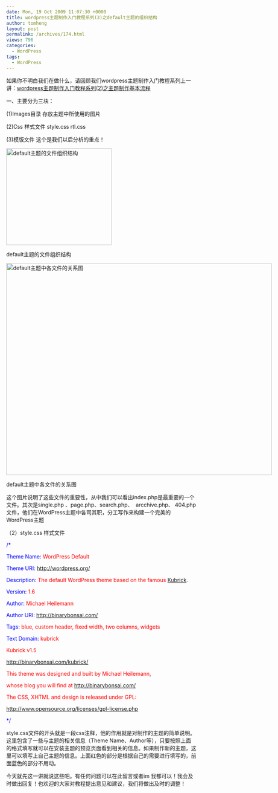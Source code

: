 ```yaml
---
date: Mon, 19 Oct 2009 11:07:30 +0000
title: wordpress主题制作入门教程系列(3)之default主题的组织结构
author: tomheng
layout: post
permalink: /archives/174.html
views: 796
categories:
  - WordPress
tags:
  - WordPress
---
```

如果你不明白我们在做什么，请回顾我们wordpress主题制作入门教程系列上一讲：<a class="wpgallery" title="wordpress主题制作入门教程系列(2)之主题制作基本流程" href="http://blog.webfuns.net/archives/171.html" target="_blank">wordpress主题制作入门教程系列(2)之主题制作基本流程</a>

一、主要分为三块：

(1)Images目录 存放主题中所使用的图片

(2)Css 样式文件 style.css rtl.css

(3)模版文件 这个是我们以后分析的重点！

<div id="attachment_175" style="width: 289px" class="wp-caption aligncenter">
  <a rel="attachment wp-att-175" href="http://blog.webfuns.net/archives/174.html/mulu"><img class="size-full wp-image-175" title="mulu" src="http://blog.webfuns.net/wp-content/uploads/2009/10/mulu.JPG" alt="default主题的文件组织结构" width="279" height="256" /></a>
  
  <p class="wp-caption-text">
    default主题的文件组织结构
  </p>
</div>

<div id="attachment_176" style="width: 714px" class="wp-caption aligncenter">
  <a rel="attachment wp-att-176" href="http://blog.webfuns.net/archives/174.html/wordpress-php"><img class="size-full wp-image-176 " title="wordpress-php" src="http://blog.webfuns.net/wp-content/uploads/2009/10/wordpress-php.jpg" alt="default主题中各文件的关系图" width="704" height="561" /></a>
  
  <p class="wp-caption-text">
    default主题中各文件的关系图
  </p>
</div>

这个图片说明了这些文件的重要性，从中我们可以看出index.php是最重要的一个文件。其次是single.php 、page.php、search.php、  arcchive.php、 404.php 文件，他们在WordPress主题中各司其职，分工写作来构建一个完美的WordPress主题

（2）style.css 样式文件

<span style="color: #0000ff;">/*</span>

<span style="color: #0000ff;">Theme Name: <span style="color: #ff0000;">WordPress Default</span></span>

<span style="color: #0000ff;">Theme URI: <span style="color: #ff0000;">http://wordpress.org/</span></span>

<span style="color: #0000ff;">Description: <span style="color: #ff0000;">The default WordPress theme based on the famous <a href=&#8221;http://binarybonsai.com/kubrick/&#8221;>Kubrick</a>.</span></span>

<span style="color: #0000ff;">Version: <span style="color: #ff0000;">1.6</span></span>

<span style="color: #0000ff;">Author: <span style="color: #ff0000;">Michael Heilemann</span></span>

<span style="color: #0000ff;">Author URI: <span style="color: #ff0000;">http://binarybonsai.com/</span></span>

<span style="color: #0000ff;">Tags: <span style="color: #ff0000;">blue, custom header, fixed width, two columns, widgets</span></span>

<span style="color: #0000ff;">Text Domain: <span style="color: #ff0000;">kubrick</span></span>

<span style="color: #0000ff;"> </span>

<span style="color: #ff0000;">Kubrick v1.5</span>

<span style="color: #ff0000;">http://binarybonsai.com/kubrick/</span>

<span style="color: #ff0000;"> </span>

<span style="color: #ff0000;">This theme was designed and built by Michael Heilemann,</span>

<span style="color: #ff0000;">whose blog you will find at http://binarybonsai.com/</span>

<span style="color: #0000ff;"> </span>

<span style="color: #ff0000;">The CSS, XHTML and design is released under GPL:</span>

<span style="color: #ff0000;">http://www.opensource.org/licenses/gpl-license.php</span>

<span style="color: #0000ff;"> </span>

<span style="color: #0000ff;">*/</span>

style.css文件的开头就是一段css注释，他的作用就是对制作的主题的简单说明。这里包含了一些与主题的相关信息（Theme Name、Author等），只要按照上面的格式填写就可以在安装主题的预览页面看到相关的信息。如果制作新的主题，这里可以填写上自己主题的信息。上面红色的部分是根据自己的需要进行填写的，前面蓝色的部分不用动。

今天就先这一讲就说这些吧。有任何问题可以在此留言或者im 我都可以！我会及时做出回复！也欢迎的大家对教程提出意见和建议，我们将做出及时的调整！
